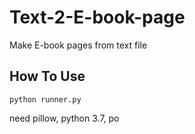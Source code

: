 # Text-2-E-book-page
Make E-book pages from text file

## How To Use
```
python runner.py
```

need pillow, python 3.7, po
